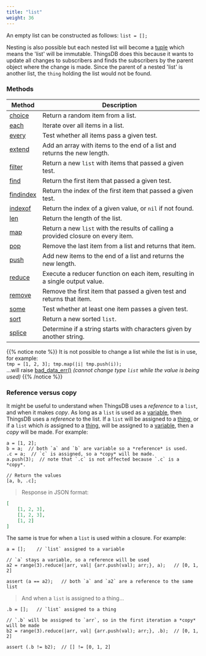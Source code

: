 ```yaml
---
title: "list"
weight: 36
---
```


An empty list can be constructed as follows: `list = [];`

Nesting is also possible but each nested list will become a [tuple](../tuple) which means the 'list' will be immutable.
ThingsDB does this because it wants to update all changes to subscribers and finds the subscribers by the parent object where
the change is  made. Since the parent of a nested 'list' is another list, the `thing` holding the list would not be found.


### Methods

Method | Description
------ | -----------
[choice](./choice) | Return a random item from a list. 
[each](./each) | Iterate over all items in a list.
[every](./every) | Test whether all items pass a given test. 
[extend](./extend) | Add an array with items to the end of a list and returns the new length. 
[filter](./filter) | Return a new `list` with items that passed a given test. 
[find](./find) | Return the first item that passed a given test. 
[findindex](./findindex) | Return the index of the first item that passed a given test. 
[indexof](./indexof) | Return the index of a given value, or `nil` if not found. 
[len](./len) | Return the length of the list. 
[map](./map) | Return a new `list` with the results of calling a provided closure on every item. 
[pop](./pop) | Remove the last item from a list and returns that item. 
[push](./push) | Add new items to the end of a list and returns the new length. 
[reduce](./reduce) | Execute a reducer function on each item, resulting in a single output value. 
[remove](./remove) | Remove the first item that passed a given test and returns that item. 
[some](./some) | Test whether at least one item passes a given test. 
[sort](./sort) | Return a new sorted `list`. 
[splice](./splice) | Determine if a string starts with characters given by another string. 

{{% notice note %}}
It is not possible to change a list while the list is in use, for example: \
`tmp = [1, 2, 3]; tmp.map(|i| tmp.push(i));` \
...will raise [bad_data_err()](../../errors/bad_data_err) *(cannot change type `list` while the value is being used)*
{{% /notice %}}


### Reference versus copy

It might be useful to understand when ThingsDB uses a *reference* to a `list`, and when it makes *copy*. As long as a `list`
is used as a [variable](../../overview/variable), then ThingsDB uses a *reference* to the list. If a `list` will be assigned
to a [thing](../thing), or if a `list` which *is* assigned to a [thing](../thing), will be assigned to a [variable](../../overview/variable), then a *copy* will be made.
For example:

```thingsdb,json_response
a = [1, 2];
b = a;  // both `a` and `b` are variable so a *reference* is used.
.c = a;  // `c` is assigned, so a *copy* will be made.
a.push(3);  // note that `.c` is not affected because `.c` is a *copy*.

// Return the values
[a, b, .c];
```
> Response in JSON format:

```json
[
    [1, 2, 3],
    [1, 2, 3],
    [1, 2]
]
```

The same is true for when a `list` is used within a closure. For example:

```thingsdb,should_pass
a = [];    // `list` assigned to a variable

// `a` stays a variable, so a reference will be used
a2 = range(3).reduce(|arr, val| {arr.push(val); arr;}, a);   // [0, 1, 2]

assert (a == a2);   // both `a` and `a2` are a reference to the same list
```

> And when a `list` is assigned to a thing...

```thingsdb,should_pass
.b = [];   // `list` assigned to a thing

// `.b` will be assigned to `arr`, so in the first iteration a *copy* will be made
b2 = range(3).reduce(|arr, val| {arr.push(val); arr;}, .b);  // [0, 1, 2]

assert (.b != b2);  // [] != [0, 1, 2]
```